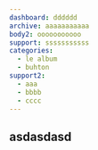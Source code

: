 ```yaml
---
dashboard: dddddd
archive: aaaaaaaaaaa
body2: ooooooooooo
support: sssssssssss
categories:
  - le album
  - buhton
support2:
  - aaa
  - bbbb
  - cccc
---
```

## asd**asdasd**







